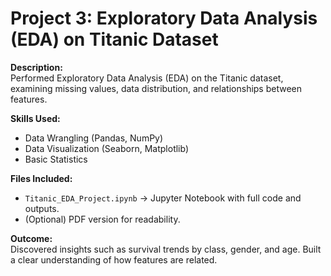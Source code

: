 # Project 3: Exploratory Data Analysis (EDA) on Titanic Dataset  

**Description:**  
Performed Exploratory Data Analysis (EDA) on the Titanic dataset, examining missing values, data distribution, and relationships between features.  

**Skills Used:**  
- Data Wrangling (Pandas, NumPy)  
- Data Visualization (Seaborn, Matplotlib)  
- Basic Statistics  

**Files Included:**  
- `Titanic_EDA_Project.ipynb` → Jupyter Notebook with full code and outputs.  
- (Optional) PDF version for readability.  

**Outcome:**  
Discovered insights such as survival trends by class, gender, and age. Built a clear understanding of how features are related.  
